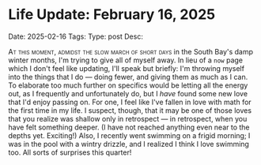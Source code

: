 # Life Update: February 16, 2025
Date: 2025-02-16
Tags:
Type: post
Desc: 


<span class="dropcap" letter="A">A</span><span class="smallcaps">t this moment, admidst the slow march of short days</span> in the South Bay's damp winter months, I'm trying to give all of myself away. In lieu of a <code>now</code> page which I don't feel like updating, I'll speak but briefly: I'm throwing myself into the things that I do — doing fewer, and giving them as much as I can. To elaborate too much further on specifics would be letting all the energy out, as I frequently and unfortunately do, but I <i>have</i> found some new love that I'd enjoy passing on. For one, I feel like I've fallen in love with math for the first time in my life. I suspect, though, that it may be one of those loves that you realize was shallow only in retrospect — in retrospect, when you have felt something deeper. (I have not reached anything even near to the depths yet. Exciting!) Also, I recently went swimming on a frigid morning; I was in the pool with a wintry drizzle, and I realized I think I love swimming too. All sorts of surprises this quarter!</p>
